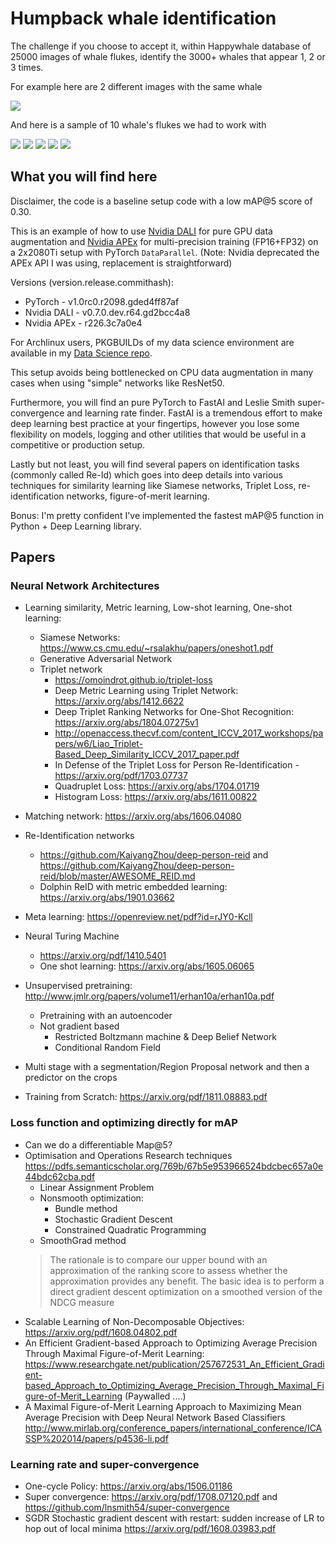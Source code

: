 # Humpback whale identification

The challenge if you choose to accept it, within Happywhale database of 25000 images of whale flukes,
identify the 3000+ whales that appear 1, 2 or 3 times.

For example here are 2 different images with the same whale

![](images/happy-whale.jpg)

And here is a sample of 10 whale's flukes we had to work with

![](images/0a0c1df99.jpg)
![](images/0a00c7a0f.jpg)
![](images/0a1a0c3f7.jpg)
![](images/0a1aa01e8.jpg)
![](images/0a1e6d6df.jpg)

## What you will find here

Disclaimer, the code is a baseline setup code with a low mAP@5 score of 0.30.

This is an example of how to use [Nvidia DALI](https://github.com/NVIDIA/DALI) for pure GPU data augmentation and [Nvidia APEx](https://github.com/NVIDIA/apex) for multi-precision training (FP16+FP32) on a 2x2080Ti setup with PyTorch `DataParallel`. (Note: Nvidia deprecated the APEx API I was using, replacement is straightforward)

Versions (version.release.commithash):
  - PyTorch - v1.0rc0.r2098.gded4ff87af
  - Nvidia DALI - v0.7.0.dev.r64.gd2bcc4a8
  - Nvidia APEx - r226.3c7a0e4

For Archlinux users, PKGBUILDs of my data science environment are available in my [Data Science repo](https://github.com/mratsim/Arch-Data-Science/tree/8d398b2aea2114a039b286a4c194d967ca01af6f).

This setup avoids being bottlenecked on CPU data augmentation in many cases when using "simple" networks like ResNet50.

Furthermore, you will find an pure PyTorch to FastAI and Leslie Smith super-convergence and learning rate finder. FastAI is a tremendous effort to make deep learning best practice at your fingertips, however you lose some flexibility on models, logging and other utilities that would be useful in a competitive or production setup.

Lastly but not least, you will find several papers on identification tasks (commonly called Re-Id) which goes into deep details into various techniques for similarity learning like Siamese networks, Triplet Loss, re-identification networks, figure-of-merit learning.

Bonus: I'm pretty confident I've implemented the fastest mAP@5 function in Python + Deep Learning library.

## Papers


### Neural Network Architectures

- Learning similarity, Metric learning, Low-shot learning, One-shot learning:
    - Siamese Networks: https://www.cs.cmu.edu/~rsalakhu/papers/oneshot1.pdf
    - Generative Adversarial Network
    - Triplet network
      - https://omoindrot.github.io/triplet-loss
      - Deep Metric Learning using Triplet Network: https://arxiv.org/abs/1412.6622
      - Deep Triplet Ranking Networks for One-Shot Recognition: https://arxiv.org/abs/1804.07275v1
      - http://openaccess.thecvf.com/content_ICCV_2017_workshops/papers/w6/Liao_Triplet-Based_Deep_Similarity_ICCV_2017_paper.pdf
      - In Defense of the Triplet Loss for Person Re-Identification - https://arxiv.org/pdf/1703.07737
      - Quadruplet Loss: https://arxiv.org/abs/1704.01719
      - Histogram Loss: https://arxiv.org/abs/1611.00822
- Matching network: https://arxiv.org/abs/1606.04080
- Re-Identification networks
  - https://github.com/KaiyangZhou/deep-person-reid and https://github.com/KaiyangZhou/deep-person-reid/blob/master/AWESOME_REID.md
  - Dolphin ReID with metric embedded learning: https://arxiv.org/abs/1901.03662
- Meta learning: https://openreview.net/pdf?id=rJY0-Kcll
- Neural Turing Machine
  - https://arxiv.org/pdf/1410.5401
  - One shot learning: https://arxiv.org/abs/1605.06065
- Unsupervised pretraining: http://www.jmlr.org/papers/volume11/erhan10a/erhan10a.pdf
  - Pretraining with an autoencoder
  - Not gradient based
    - Restricted Boltzmann machine & Deep Belief Network
    - Conditional Random Field
- Multi stage with a segmentation/Region Proposal network and then a predictor on the crops

- Training from Scratch: https://arxiv.org/pdf/1811.08883.pdf

### Loss function and optimizing directly for mAP

- Can we do a differentiable Map@5?
- Optimisation and Operations Research techniques
  https://pdfs.semanticscholar.org/769b/67b5e953966524bdcbec657a0e44bdc62cba.pdf
  - Linear Assignment Problem
  - Nonsmooth optimization:
    - Bundle method
    - Stochastic Gradient Descent
    - Constrained Quadratic Programming
  - SmoothGrad method
  > The rationale is to compare our upper bound with an
  > approximation of the ranking score to assess whether
  > the approximation provides any benefit.  The basic idea is to perform a direct gradient
  > descent optimization on a smoothed version of the NDCG measure
- Scalable Learning of Non-Decomposable Objectives: https://arxiv.org/pdf/1608.04802.pdf
- An Efficient Gradient-based Approach to Optimizing Average Precision Through Maximal Figure-of-Merit Learning:
  https://www.researchgate.net/publication/257672531_An_Efficient_Gradient-based_Approach_to_Optimizing_Average_Precision_Through_Maximal_Figure-of-Merit_Learning (Paywalled ....)
- A Maximal Figure-of-Merit Learning Approach to Maximizing Mean Average Precision with Deep Neural Network Based Classifiers
  http://www.mirlab.org/conference_papers/international_conference/ICASSP%202014/papers/p4536-li.pdf

### Learning rate and super-convergence

  - One-cycle Policy: https://arxiv.org/abs/1506.01186
  - Super convergence: https://arxiv.org/pdf/1708.07120.pdf and https://github.com/lnsmith54/super-convergence
  - SGDR Stochastic gradient descent with restart: sudden increase of LR to hop out of local minima
    https://arxiv.org/pdf/1608.03983.pdf
